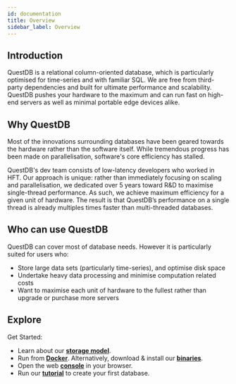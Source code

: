 ```yaml
---
id: documentation
title: Overview
sidebar_label: Overview
---
```


## Introduction
QuestDB is a relational column-oriented database, which is particularly optimised for time-series and with familiar SQL. We are free from third-party dependencies and built for ultimate performance and scalability. QuestDB pushes your hardware to the maximum and can run fast on high-end servers as well as minimal portable edge devices alike.

## Why QuestDB
Most of the innovations surrounding databases have been geared towards the hardware rather than the software itself. While tremendous progress has been made on parallelisation, software's core efficiency has stalled.

QuestDB's dev team consists of low-latency developers who worked in HFT. Our approach is unique: rather than immediately focusing on scaling and parallelisation, we dedicated over 5 years toward R&D to maximise single-thread performance. As such, we achieve maximum efficiency for a given unit of hardware. The result is that QuestDB’s performance on a single thread is already multiples times faster than multi-threaded databases.

## Who can use QuestDB
QuestDB can cover most of database needs. However it is particularly suited for users who:
- Store large data sets (particularly time-series), and optimise disk space
- Undertake heavy data processing and minimise computation related costs
- Want to maximise each unit of hardware to the fullest rather than upgrade or purchase more servers

## Explore
 Get Started:
- Learn about our **[storage model](storagemodel.md)**.
- Run from **[Docker](docker.md)**. Alternatively, download & install our **[binaries](binaries.md)**. 
- Open the web **[console](console.md)** in your browser.
- Run our **[tutorial](tut_first_db.md)** to create your first database.

















